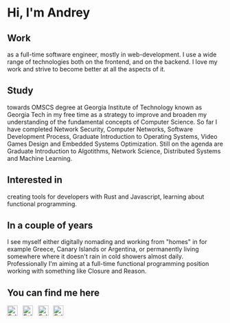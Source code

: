# Hi, I'm Andrey

## Work
as a full-time software engineer, mostly in web-development. I use a wide range of technologies both on the frontend, and on the backend. I love my work and strive to become better at all the aspects of it.

## Study
towards OMSCS degree at Georgia Institute of Technology known as Georgia Tech in my free time as a strategy to improve and broaden my understanding of the fundamental concepts of Computer Science. So far I have completed Network Security, Computer Networks, Software Development Process, Graduate Introduction to Operating Systems, Video Games Design and Embedded Systems Optimization. Still on the agenda are Graduate Introduction to Algotithms, Network Science, Distributed Systems and Machine Learning.

## Interested in
creating tools for developers with Rust and Javascript, learning about functional programming.

## In a couple of years
I see myself either digitally nomading and working from "homes" in for example Greece, Canary Islands or Argentina, or permanently living somewhere where it doesn't rain in cold showers almost daily. Professionally I'm aiming at a full-time functional programming position working with something like Closure and Reason.

## You can find me here
<a href="https://twitter.com/rokkapi" title="Follow me on Twitter">
  <img
    width="24"
    alt="Follow me on Twitter"
    src="https://raw.githubusercontent.com/akolybelnikov/akolybelnikov/master/assets/icons/twitter.svg"
  /></a>
&nbsp;
<a href="https://www.linkedin.com/in/akolybelnikov/" title="Follow me on LinkedIn">
  <img
    width="24"
    alt="Follow me on LinkedIn"
    src="https://raw.githubusercontent.com/akolybelnikov/akolybelnikov/master/assets/icons/linkedin.svg"
  /></a>
&nbsp;
<a href="https://medium.com/@a-kolybelnikov" title="Follow me on Medium">
  <img
    width="24"
    alt="Follow me on Medium"
    src="https://raw.githubusercontent.com/akolybelnikov/akolybelnikov/master/assets/icons/medium.svg"
  /></a>
&nbsp;
<a href="https://dev.to/akolybelnikov" title="Follow me on DevTo">
  <img
    width="24"
    alt="Follow me on DevTo"
    src="https://raw.githubusercontent.com/akolybelnikov/akolybelnikov/master/assets/icons/devto.svg"
  /></a>
